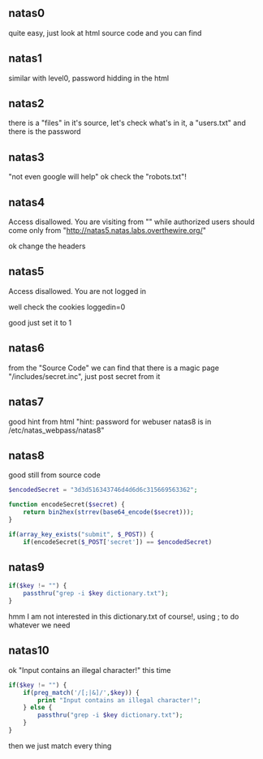 ## natas0

quite easy, just look at html source code and you can find

## natas1

similar with level0, password hidding in the html

## natas2

there is a "files" in it's source, let's check what's in it, a "users.txt" and there is the password

## natas3

"not even google will help" ok check the "robots.txt"!

## natas4

Access disallowed. You are visiting from "" while authorized users should come only from "http://natas5.natas.labs.overthewire.org/"

ok change the headers

## natas5

Access disallowed. You are not logged in

well check the cookies
loggedin=0

good just set it to 1

## natas6

from the "Source Code" we can find that there is a magic page "/includes/secret.inc", just post secret from it

## natas7

good hint from html "hint: password for webuser natas8 is in /etc/natas_webpass/natas8"

## natas8

good still from source code

```php
$encodedSecret = "3d3d516343746d4d6d6c315669563362";

function encodeSecret($secret) {
    return bin2hex(strrev(base64_encode($secret)));
}

if(array_key_exists("submit", $_POST)) {
    if(encodeSecret($_POST['secret']) == $encodedSecret)
```

## natas9

```php
if($key != "") {
    passthru("grep -i $key dictionary.txt");
}
```

hmm I am not interested in this dictionary.txt of course!, using ; to do whatever we need

## natas10

ok "Input contains an illegal character!" this time

```php
if($key != "") {
    if(preg_match('/[;|&]/',$key)) {
        print "Input contains an illegal character!";
    } else {
        passthru("grep -i $key dictionary.txt");
    }
}
```

then we just match every thing